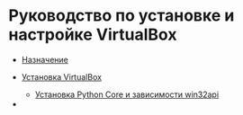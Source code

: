 # Руководство по установке и настройке VirtualBox

+ [Назначение](overview.md)
+ [Установка VirtualBox](virtualbox-installation-guide.md)

  + [Установка Python Core и зависимости win32api](python-installation-guide.md)

+
